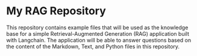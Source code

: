 # My RAG Repository

This repository contains example files that will be used as the knowledge base for a simple Retrieval-Augmented Generation (RAG) application built with Langchain. The application will be able to answer questions based on the content of the Markdown, Text, and Python files in this repository.